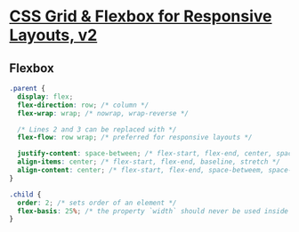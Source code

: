# [CSS Grid & Flexbox for Responsive Layouts, v2](https://frontendmasters.github.io/grid-flexbox-v2/)

## Flexbox

```css
.parent {
  display: flex;
  flex-direction: row; /* column */
  flex-wrap: wrap; /* nowrap, wrap-reverse */

  /* Lines 2 and 3 can be replaced with */
  flex-flow: row wrap; /* preferred for responsive layouts */

  justify-content: space-between; /* flex-start, flex-end, center, space-around, space-evenly */
  align-items: center; /* flex-start, flex-end, baseline, stretch */
  align-content: center; /* flex-start, flex-end, space-betweem, space-around, space-evenly */
}

.child {
  order: 2; /* sets order of an element */
  flex-basis: 25%; /* the property `width` should never be used inside of flexbox. Instead, use `flex-basis` */
}
```
